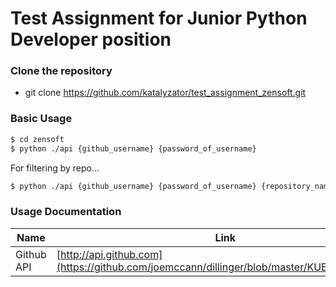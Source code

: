 # Test Assignment for Junior Python Developer position

### Clone the repository

- git clone https://github.com/katalyzator/test_assignment_zensoft.git

### Basic Usage


```sh
$ cd zensoft
$ python ./api {github_username} {password_of_username}
```

For filtering by repo...

```sh
$ python ./api {github_username} {password_of_username} {repository_name_1} ... {repository_name_n}
```

### Usage Documentation



| Name | Link |
| ------ | ------ |
| Github API | [http://api.github.com](https://github.com/joemccann/dillinger/blob/master/KUBERNETES.md)  |




